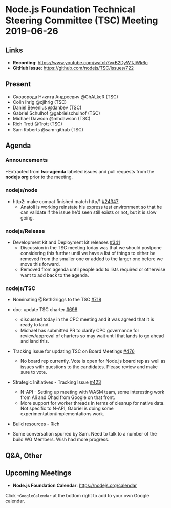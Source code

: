 # Node.js Foundation Technical Steering Committee (TSC) Meeting 2019-06-26

## Links

* **Recording**:  https://www.youtube.com/watch?v=B2DyWTJWk6c
* **GitHub Issue**: https://github.com/nodejs/TSC/issues/722

## Present

* Сковорода Никита Андреевич @ChALkeR (TSC)
* Colin Ihrig @cjihrig (TSC)
* Daniel Bevenius @danbev (TSC)
* Gabriel Schulhof @gabrielschulhof (TSC)
* Michael Dawson @mhdawson (TSC)
* Rich Trott @Trott (TSC)
* Sam Roberts @sam-github (TSC)

## Agenda

### Announcements
 
*Extracted from **tsc-agenda** labeled issues and pull requests from the **nodejs org** prior to the meeting.

### nodejs/node

* http2: make compat finished match http/1 [#24347](https://github.com/nodejs/node/pull/24347)
  * Anatoli is working reinstate his express test environment so that he can validate
    if the issue he’d seen still exists or not, but it is slow going.

### nodejs/Release

* Development kit and Deployment kit releases [#341](https://github.com/nodejs/Release/issues/341)
  * Discussion in the TSC meeting today was that we should postpone considering this further
    until we have a list of things to either be removed from the smaller one or added to the larger
    one before we move this forward.
  * Removed from agenda until people add to lists required or otherwise want to add back
    to the agenda.

### nodejs/TSC

* Nominating @BethGriggs to the TSC [#718](https://github.com/nodejs/TSC/issues/718)
* doc: update TSC charter [#698](https://github.com/nodejs/TSC/pull/698)
  * discussed today in the CPC meeting and it was agreed that it is ready to land.
  * Michael has submitted PR to clarify CPC governance for review/approval of
    charters so may wait until that lands to go ahead and land this.

* Tracking issue for updating TSC on Board Meetings [#476](https://github.com/nodejs/TSC/issues/476)
  * No board rep currently.  Vote is open for Node.js board rep as well as issues with
    questions to the candidates.  Please review and make sure to vote.

* Strategic Initiatives - Tracking Issue [#423](https://github.com/nodejs/TSC/issues/423)
  * N-API - Setting up meeting with WASM team, some interesting work from Ali and Ohad
    from Google on that front.
  * More support for worker threads in terms of cleanup for native data. Not specific
    to N-API, Gabriel is doing some experimentation/implementations work.

 * Build resources  - Rich 
  * Some conversation spurred by Sam.  Need to talk to a number of the build WG
    Members. Wish had more progress.

## Q&A, Other

## Upcoming Meetings

* **Node.js Foundation Calendar**: https://nodejs.org/calendar

Click `+GoogleCalendar` at the bottom right to add to your own Google calendar.


